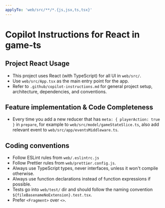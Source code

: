 ```yaml
---
applyTo: 'web/src/**/*.{js,jsx,ts,tsx}'
---
```

# Copilot Instructions for React in game-ts

## Project React Usage

- This project uses React (with TypeScript) for all UI in `web/src/`.
- Use `web/src/App.tsx` as the main entry point for the app.
- Refer to `.github/copilot-instructions.md` for general project setup, architecture, dependencies, and conventions.

## Feature implementation & Code Completeness

- Every time you add a new reducer that has `meta: { playerAction: true }` in `prepare`, 
  for example to `web/src/model/gameStateSlice.ts`, also add relevant event to  `web/src/app/eventsMiddleware.ts`.

## Coding conventions

- Follow ESLint rules from `web/.eslintrc.js` 
- Follow Prettier rules from `web/prettier.config.js`.
- Always use TypeScript types, never interfaces, unless it won't compile otherwise.
- Always use function declarations instead of function expressions if possible.
- Tests go into `web/test/` dir and should follow the naming convention `${fileBasenameNoExtension}.test.tsx`.
- Prefer `<Fragment>` over `<>`.
